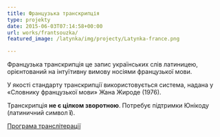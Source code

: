 ```yaml
---
title: Французька транскрипція
type: projekty
date: 2015-06-03T07:14:58+00:00
url: works/frantsouzka/
featured_image: /latynka/img/projecty/Latynka-france.png

---
```

Французька транскрипція це запис українських слів латиницею, орієнтований на інтуїтивну вимову носіями французької мови. 

<!--more-->

У якості стандарту транскрипції використовується система, надана у «Словнику французької мови» Жана Жироде (1976).

Транскрипція **не є цілком зворотною**. Потребує підтримки Юнікоду (латиничний символ **ï**).

<a href="http://translit.kh.ua/?tkpn#francais" target="_blank">Програма транслітерації</a>